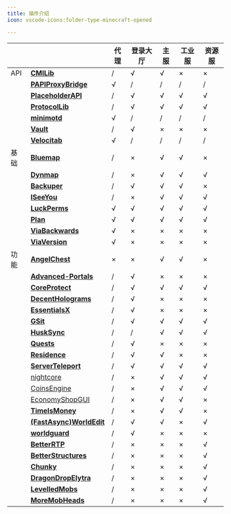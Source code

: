 ```yaml
---
title: 插件介绍
icon: vscode-icons:folder-type-minecraft-opened

---
```



|      |                                                              | 代理 | 登录大厅 | 主服 | 工业服 | 资源服 |
| ---- | ------------------------------------------------------------ |----|------|----|-----|-----|
| API  | [**CMILib**](https://www.spigotmc.org/resources/cmilib.87610/) | /  | √    | √  | ×   | ×   |
|      | [**PAPIProxyBridge**](https://hangar.papermc.io/William278/PAPIProxyBridge) | √  | /    | /  | /   | /   |
|      | [**PlaceholderAPI**](https://www.spigotmc.org/resources/placeholderapi.6245/) | /  | √    | √  | √   | √   |
|      | [**ProtocolLib**](https://www.spigotmc.org/resources/protocollib.1997/) | /  | √    | √  | √   | √   |
|      | [**minimotd**](https://hangar.papermc.io/jmp/MiniMOTD)       | √  | /    | /  | /   | /   |
|      | [**Vault**](https://www.spigotmc.org/resources/vault.34315/) | /  | √    | ×  | ×   | ×   |
|      | [**Velocitab**](https://hangar.papermc.io/William278/Velocitab) | √  | /    | /  | /   | /   |
| 基础 | [**Bluemap**](https://github.com/BlueMap-Minecraft/BlueMap/releases) | /  | ×    | √  | √   | ×   |
|      | [**Dynmap**](https://github.com/webbukkit/dynmap)            | /  | ×    | √  | √   | √   |
|      | [**Backuper**](https://github.com/DVDishka/Backuper)         | /  | √    | √  | √   | ×   |
|      | [**ISeeYou**](https://github.com/MC-XiaoHei/ISeeYou)         | /  | ×    | √  | √   | √   |
|      | [**LuckPerms**](https://luckperms.net/download)              | √  | √    | √  | √   | √   |
|      | [**Plan**](https://github.com/plan-player-analytics/Plan/releases) | √  | √    | √  | √   | √   |
|      | [**ViaBackwards**](https://github.com/ViaVersion/ViaBackwards) | √  | ×    | ×  | ×   | ×   |
|      | [**ViaVersion**](https://github.com/ViaVersion/ViaVersion/)  | √  | ×    | ×  | ×   | ×   |
| 功能 | [**AngelChest**](https://www.spigotmc.org/resources/⭐-angelchest-plus-⭐-death-chests-graveyards.88214/) | ×  | ×    | √  | √   | ×   |
|      | [**Advanced-Portals**](https://github.com/sekwah41/Advanced-Portals/) | /  | √    | ×  | ×   | ×   |
|      | [**CoreProtect**](https://github.com/PlayPro/CoreProtect)    | /  | √    | √  | √   | √   |
|      | [**DecentHolograms**](https://github.com/DecentSoftware-eu/DecentHolograms) | /  | √    | ×  | ×   | ×   |
|      | [**EssentialsX**](https://essentialsx.net/downloads.html)    | /  | √    | ×  | ×   | ×   |
|      | [**GSit**](https://github.com/Gecolay/GSit)                  | /  | √    | √  | √   | √   |
|      | [**HuskSync**](https://www.spigotmc.org/resources/husksync-sync-inventories-ender-chests-cross-server-advancements-map-art-stats-backups.97144/) | /  | /    | √  | √   | √   |
|      | [**Quests**](https://www.spigotmc.org/resources/quests.3711/) | /  | √    | ×  | ×   | ×   |
|      | [**Residence**](https://www.spigotmc.org/resources/residence-1-7-10-up-to-1-21.11480/) | /  | √    | √  | ×   | ×   |
|      | [**ServerTeleport**](https://www.spigotmc.org/resources/serverteleport-1-7-1-15-status-query-bungee-teleport.70799/) | /  | √    | √  | √   | √   |
|      | [nightcore](https://github.com/nulli0n/nightcore-spigot)     | /  | ×    | √  | √   | √   |
|      | [CoinsEngine](https://www.spigotmc.org/resources/coinsengine-⭐-economy-and-custom-currencies.84121/) | /  | ×    | √  | √   | √   |
|      | [EconomyShopGUI](https://www.spigotmc.org/resources/economyshopgui-premium.104414/) | /  | ×    | √  | √   | ×   |
|      | [**TimeIsMoney**](https://www.spigotmc.org/resources/time-is-money.12409/) | /  | ×    | √  | √   | ×   |
|      | [**(FastAsync)WorldEdit**](https://www.spigotmc.org/resources/fastasyncworldedit.13932/) | /  | √    | √  | ×   | √   |
|      | [**worldguard**](https://dev.bukkit.org/projects/worldguard/files) | /  | √    | ×  | ×   | ×   |
|      | [**BetterRTP**](https://www.spigotmc.org/resources/betterrtp-random-wild-teleport.36081/) | /  | ×    | ×  | ×   | √   |
|      | [**BetterStructures**](https://www.spigotmc.org/resources/betterstructures.103241/) | /  | ×    | ×  | ×   | √   |
|      | [**Chunky**](https://www.spigotmc.org/resources/chunky.81534/) | /  | ×    | ×  | ×   | √   |
|      | [**DragonDropElytra**](https://www.spigotmc.org/resources/dragondropelytra2.71235/) | /  | ×    | ×  | ×   | √   |
|      | [**LevelledMobs**](https://www.spigotmc.org/resources/levelledmobs.74304/) | /  | ×    | ×  | ×   | √   |
|      | [**MoreMobHeads**](https://www.spigotmc.org/resources/moremobheads.73997/) | /  | ×    | ×  | ×   | √   |

